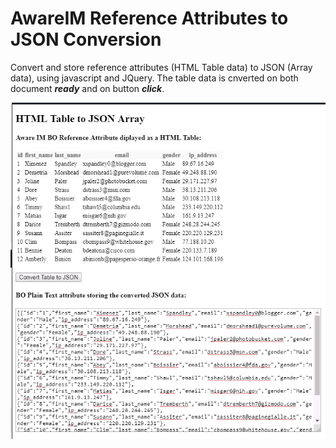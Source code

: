 # AwareIM Reference Attributes to JSON Conversion
Convert and store reference attributes (HTML Table data) to JSON (Array data), using javascript and JQuery. 
The table data is cnverted on both document _**ready**_ and on button _**click**_. 

![HTML to JSON](https://github.com/RennurApps/AwareIM-Reference-Attributes-to-JSON/blob/master/htmltojson.png)
